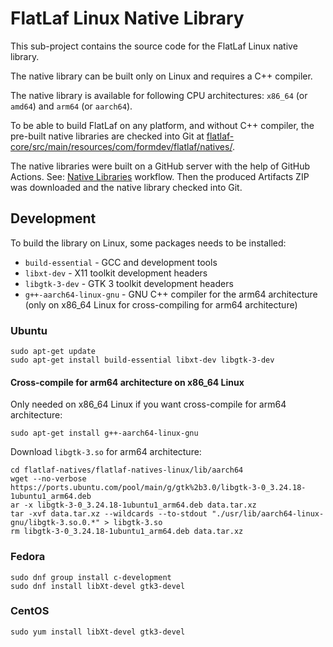 FlatLaf Linux Native Library
============================

This sub-project contains the source code for the FlatLaf Linux native library.

The native library can be built only on Linux and requires a C++ compiler.

The native library is available for following CPU architectures: `x86_64` (or
`amd64`) and `arm64` (or `aarch64`).

To be able to build FlatLaf on any platform, and without C++ compiler, the
pre-built native libraries are checked into Git at
[flatlaf-core/src/main/resources/com/formdev/flatlaf/natives/](https://github.com/JFormDesigner/FlatLaf/tree/main/flatlaf-core/src/main/resources/com/formdev/flatlaf/natives).

The native libraries were built on a GitHub server with the help of GitHub
Actions. See:
[Native Libraries](https://github.com/JFormDesigner/FlatLaf/actions/workflows/natives.yml)
workflow. Then the produced Artifacts ZIP was downloaded and the native library
checked into Git.


## Development

To build the library on Linux, some packages needs to be installed:

- `build-essential` - GCC and development tools
- `libxt-dev` - X11 toolkit development headers
- `libgtk-3-dev` - GTK 3 toolkit development headers
- `g++-aarch64-linux-gnu` - GNU C++ compiler for the arm64 architecture (only on
  x86_64 Linux for cross-compiling for arm64 architecture)


### Ubuntu

~~~
sudo apt-get update
sudo apt-get install build-essential libxt-dev libgtk-3-dev
~~~

#### Cross-compile for arm64 architecture on x86_64 Linux

Only needed on x86_64 Linux if you want cross-compile for arm64 architecture:

~~~
sudo apt-get install g++-aarch64-linux-gnu
~~~

Download `libgtk-3.so` for arm64 architecture:

~~~
cd flatlaf-natives/flatlaf-natives-linux/lib/aarch64
wget --no-verbose https://ports.ubuntu.com/pool/main/g/gtk%2b3.0/libgtk-3-0_3.24.18-1ubuntu1_arm64.deb
ar -x libgtk-3-0_3.24.18-1ubuntu1_arm64.deb data.tar.xz
tar -xvf data.tar.xz --wildcards --to-stdout "./usr/lib/aarch64-linux-gnu/libgtk-3.so.0.*" > libgtk-3.so
rm libgtk-3-0_3.24.18-1ubuntu1_arm64.deb data.tar.xz
~~~


### Fedora

~~~
sudo dnf group install c-development
sudo dnf install libXt-devel gtk3-devel
~~~


### CentOS

~~~
sudo yum install libXt-devel gtk3-devel
~~~
